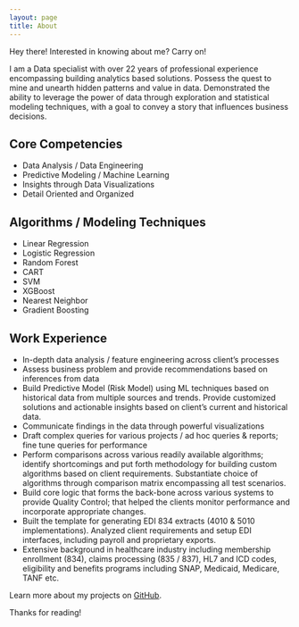 ```yaml
---
layout: page
title: About
---
```


<p class="message">
  Hey there! Interested in knowing about me?  Carry on!
</p>

I am a Data specialist with over 22 years of professional experience encompassing building analytics based solutions. Possess the quest to mine and unearth hidden patterns and value in data. Demonstrated the ability to leverage the power of data through exploration and statistical modeling techniques, with a goal to convey a story that influences business decisions.

## <strong>Core Competencies</strong>
 
*	Data Analysis / Data Engineering
*	Predictive Modeling / Machine Learning
*	Insights through Data Visualizations
*	Detail Oriented and Organized


## <strong>Algorithms / Modeling Techniques</strong>
 
*	Linear Regression
*	Logistic Regression
*	Random Forest
*	CART
*	SVM
*	XGBoost
*	Nearest Neighbor
*	Gradient Boosting


## <strong>Work Experience</strong>
*	In-depth data analysis / feature engineering across client’s processes
*	Assess business problem and provide recommendations based on inferences from data
*	Build Predictive Model (Risk Model) using ML techniques based on historical data from multiple sources and trends.  Provide customized solutions and actionable insights based on client’s current and historical data.
*	Communicate findings in the data through powerful visualizations
*	Draft complex queries for various projects / ad hoc queries & reports; fine tune queries for performance
*	Perform comparisons across various readily available algorithms; identify shortcomings and put forth methodology for building custom algorithms based on client requirements.  Substantiate choice of algorithms through comparison matrix encompassing all test scenarios.
*	Build core logic that forms the back-bone across various systems to provide Quality Control; that helped the clients monitor performance and incorporate appropriate changes. 
*	Built the template for generating EDI 834 extracts (4010 & 5010 implementations).  Analyzed client requirements and setup EDI interfaces, including payroll and proprietary exports.
*	Extensive background in healthcare industry including membership enrollment (834), claims processing (835 / 837), HL7 and ICD codes, eligibility and benefits programs including SNAP, Medicaid, Medicare, TANF etc.

Learn more about my projects on [GitHub](https://github.com/susub31).


Thanks for reading!
